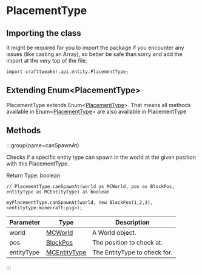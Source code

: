 # PlacementType

## Importing the class

It might be required for you to import the package if you encounter any issues (like casting an Array), so better be safe than sorry and add the import at the very top of the file.
```zenscript
import crafttweaker.api.entity.PlacementType;
```


## Extending Enum&lt;PlacementType&gt;

PlacementType extends Enum&lt;[PlacementType](/vanilla/api/entity/PlacementType)&gt;. That means all methods available in Enum&lt;[PlacementType](/vanilla/api/entity/PlacementType)&gt; are also available in PlacementType

## Methods

:::group{name=canSpawnAt}

Checks if a specific entity type can spawn in the world at the given position with this PlacementType.

Return Type: boolean

```zenscript
// PlacementType.canSpawnAt(world as MCWorld, pos as BlockPos, entityType as MCEntityType) as boolean

myPlacementType.canSpawnAt(world, new BlockPos(1,2,3), <entitytype:minecraft:pig>);
```

| Parameter | Type | Description |
|-----------|------|-------------|
| world | [MCWorld](/vanilla/api/world/MCWorld) | A World object. |
| pos | [BlockPos](/vanilla/api/util/BlockPos) | The position to check at. |
| entityType | [MCEntityType](/vanilla/api/entities/MCEntityType) | The EntityType to check for. |


:::


